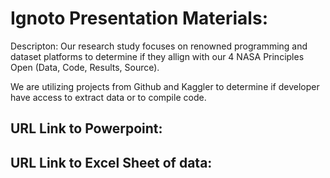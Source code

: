 # Ignoto Presentation Materials: 

Descripton: 
Our research study focuses on renowned programming and dataset platforms to determine if they allign with our 4 NASA Principles Open (Data, Code, Results, Source). 

We are utilizing projects from Github and Kaggler to determine if developer have access to extract data or to compile code. 

## URL Link to Powerpoint: 

## URL Link to Excel Sheet of data: 

